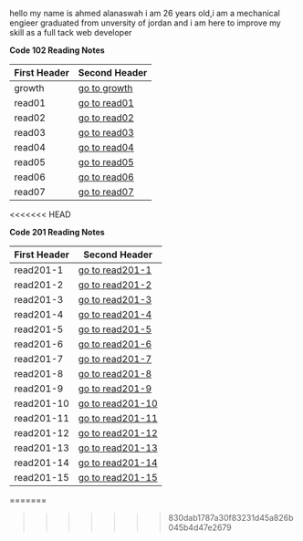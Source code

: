hello my name is ahmed alanaswah i am 26 years old,i am a mechanical engieer graduated from unversity of jordan and i am here to improve my skill as a full tack web developer

**Code 102 Reading Notes**

First Header | Second Header
------------ | -------------
growth |[go to growth](https://ahmed-alanaswah.github.io/Read-Notes/growth)
read01 |[go to read01](https://ahmed-alanaswah.github.io/Read-Notes/read-01)
read02 |[go to read02](https://ahmed-alanaswah.github.io/Read-Notes/read02)
read03 |[go to read03](https://ahmed-alanaswah.github.io/Read-Notes/read03)
read04 |[go to read04](https://ahmed-alanaswah.github.io/Read-Notes/read04)
read05 |[go to read05](https://ahmed-alanaswah.github.io/Read-Notes/read05)
read06 |[go to read06](https://ahmed-alanaswah.github.io/Read-Notes/read06)
read07 |[go to read07](https://ahmed-alanaswah.github.io/Read-Notes/read07)

<<<<<<< HEAD

**Code 201 Reading Notes**

First Header | Second Header
------------ | -------------
read201-1 |[go to read201-1](https://ahmed-alanaswah.github.io/Read-Notes/read201-1)
read201-2 |[go to read201-2](https://ahmed-alanaswah.github.io/Read-Notes/read201-2)
read201-3 |[go to read201-3](https://ahmed-alanaswah.github.io/Read-Notes/read201-3)
read201-4 |[go to read201-4](https://ahmed-alanaswah.github.io/Read-Notes/read201-4)
read201-5 |[go to read201-5](https://ahmed-alanaswah.github.io/Read-Notes/read201-5)
read201-6 |[go to read201-6](https://ahmed-alanaswah.github.io/Read-Notes/read201-6)
read201-7 |[go to read201-7](https://ahmed-alanaswah.github.io/Read-Notes/read201-7)
read201-8 |[go to read201-8](https://ahmed-alanaswah.github.io/Read-Notes/read201-8)
read201-9 |[go to read201-9](https://ahmed-alanaswah.github.io/Read-Notes/read201-9)
read201-10 |[go to read201-10](https://ahmed-alanaswah.github.io/Read-Notes/read201-10)
read201-11 |[go to read201-11](https://ahmed-alanaswah.github.io/Read-Notes/read201-11)
read201-12 |[go to read201-12](https://ahmed-alanaswah.github.io/Read-Notes/read201-12)
read201-13 |[go to read201-13](https://ahmed-alanaswah.github.io/Read-Notes/read201-13)
read201-14 |[go to read201-14](https://ahmed-alanaswah.github.io/Read-Notes/read201-14)
read201-15 |[go to read201-15](https://ahmed-alanaswah.github.io/Read-Notes/read201-15)
=======
>>>>>>> 830dab1787a30f83231d45a826b045b4d47e2679
